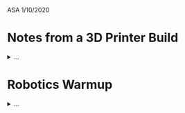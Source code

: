 
ASA 1/10/2020
</details>

# Notes from a 3D Printer Build

<details>
<summary>
...
</summary>

A few days ago I got an off-brand version of an Ender 3 in the mail. Thanks Creality - it's a great product. But I'm realizing now that the folks who came up with Ender 3 are in some legal battles with other people taking their idea for open-sourced hardware and up-selling on Amazon. I hope that my purchase actually helped the original equipment manufacturer (OEM) in some way. The box and printer I got are branded as Ender 3 and included a few additional Creality branded parts (like a glass build plate), so I believe the OEM still made money on the sale (to me via Creality).

I followed the assembly instructions that came with the machine and it went smoothly. But this machine has overwhelmingly positive and active community support, so I still found some great [wikis](https://github.com/rlogiacco/3DP/wiki) / [blogs](https://all3dp.com/1/creality-ender-3-pro-3d-printer-review/) / [video tutorials](https://www.youtube.com/playlist?list=PLPb81Z-Cw4oheuYfZy9GHORyQOY0aDgod) that helped me get mine running smoothly.

I appreciated Creality shipping their custom slicer - it had all the community-recommended magic numbers set as default, but it didn't work when I went to print. Uninstalled and went for the latest version of Cura - now I'm up and running. I love that there are add-ons in Cura to let me open .glb files - the same as I used for my recent AR project! I've heard people had challenges leveling the bed - I'm not having any such issues as yet, but I have been leveling manually without using the leveling wizard tool.

Here's a time-lapse gif of my build progress as I went along. Next time I make a time-lapse gif, I think I'll increase the frequency of photo-ops.

![gif of the 3d printer being built](https://raw.githubusercontent.com/asa55/asa55.github.io/master/assets/images/printerbuild.gif)

ASA 1/18/2020
</details>

# Robotics Warmup

<details>
<summary>
...
</summary>

A friend and I were talking over a few ideas to vet my printer and shake off the 3D modeling rust in an effort to start making some more serious robotics builds.

We spitballed a few ideas for basic force multiplying devices and useful hardware to supplement the prints. I got a hold of assorted springs, gaskets, M3 - M5 machine screws and bolts, and some 3mm pin stock.

Eventually we came up with the idea of comparing gripping devices for some of our designs while we consider the pros and cons of different approaches.

The first print turned out pretty well - the workflow to make it was (1) draft a blueprint by hand with key dimensions (2) construct 3D model in Blender, export as .stl (3) import .stl file into Ultimaker Cura to generate a printable .gcode file (4) drop the file onto an SD card, transfer to the printer and let it rip. The most time consuming aspect of this was the print itself which took a little less than 2 hours.

![gif of the gripper device](https://raw.githubusercontent.com/asa55/asa55.github.io/master/assets/images/gripper.gif)

ASA 1/28/2020
</details>
